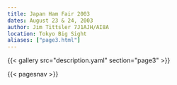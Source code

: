```yaml
---
title: Japan Ham Fair 2003
dates: August 23 & 24, 2003
author: Jim Tittsler 7J1AJH/AI8A
location: Tokyo Big Sight
aliases: ["page3.html"]
---
```


{{< gallery src="description.yaml" section="page3" >}}

{{< pagesnav >}}
